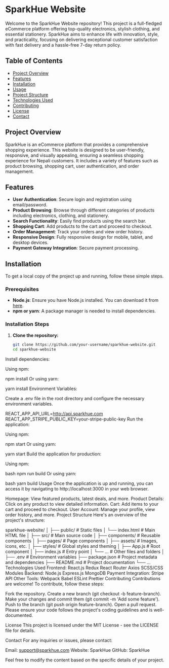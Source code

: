 # SparkHue Website

Welcome to the SparkHue Website repository! This project is a full-fledged eCommerce platform offering top-quality electronics, stylish clothing, and essential stationery. SparkHue aims to enhance life with innovation, style, and practicality, focusing on delivering exceptional customer satisfaction with fast delivery and a hassle-free 7-day return policy.

## Table of Contents

- [Project Overview](#project-overview)
- [Features](#features)
- [Installation](#installation)
- [Usage](#usage)
- [Project Structure](#project-structure)
- [Technologies Used](#technologies-used)
- [Contributing](#contributing)
- [License](#license)
- [Contact](#contact)

## Project Overview

SparkHue is an eCommerce platform that provides a comprehensive shopping experience. This website is designed to be user-friendly, responsive, and visually appealing, ensuring a seamless shopping experience for Nepali customers. It includes a variety of features such as product browsing, shopping cart, user authentication, and order management.

## Features

- **User Authentication**: Secure login and registration using email/password.
- **Product Browsing**: Browse through different categories of products including electronics, clothing, and stationery.
- **Search Functionality**: Easily find products using the search bar.
- **Shopping Cart**: Add products to the cart and proceed to checkout.
- **Order Management**: Track your orders and view order history.
- **Responsive Design**: Fully responsive design for mobile, tablet, and desktop devices.
- **Payment Gateway Integration**: Secure payment processing.

## Installation

To get a local copy of the project up and running, follow these simple steps.

### Prerequisites

- **Node.js**: Ensure you have Node.js installed. You can download it from [here](https://nodejs.org/).
- **npm or yarn**: A package manager is needed to install dependencies.

### Installation Steps

1. **Clone the repository:**

   ```bash
   git clone https://github.com/your-username/sparkhue-website.git
   cd sparkhue-website
   ```
Install dependencies:

Using npm:


npm install
Or using yarn:


yarn install
Environment Variables:

Create a .env file in the root directory and configure the necessary environment variables.


REACT_APP_API_URL=http://api.sparkhue.com
REACT_APP_STRIPE_PUBLIC_KEY=your-stripe-public-key
Run the application:

Using npm:


npm start
Or using yarn:


yarn start
Build the application for production:

Using npm:

bash
npm run build
Or using yarn:

bash
yarn build
Usage
Once the application is up and running, you can access it by navigating to http://localhost:3000 in your web browser.

Homepage: View featured products, latest deals, and more.
Product Details: Click on any product to view detailed information.
Cart: Add items to your cart and proceed to checkout.
User Account: Manage your profile, view order history, and more.
Project Structure
Here's an overview of the project's structure:


sparkhue-website/
│
├── public/                 # Static files
│   └── index.html          # Main HTML file
│
├── src/                    # Main source code
│   ├── components/         # Reusable components
│   ├── pages/              # Page components
│   ├── assets/             # Images, icons, etc.
│   ├── styles/             # Global styles and theming
│   ├── App.js              # Root component
│   ├── index.js            # Entry point
│   └── ...                 # Other files and folders
│
├── .env                    # Environment variables
├── package.json            # Project metadata and dependencies
├── README.md               # Project documentation
└── ...
Technologies Used
Frontend:
React.js
Redux
React Router
Axios
SCSS/CSS Modules
Backend:
Node.js
Express.js
MongoDB
Payment Integration:
Stripe API
Other Tools:
Webpack
Babel
ESLint
Prettier
Contributing
Contributions are welcome! To contribute, follow these steps:

Fork the repository.
Create a new branch (git checkout -b feature-branch).
Make your changes and commit them (git commit -m 'Add some feature').
Push to the branch (git push origin feature-branch).
Open a pull request.
Please ensure your code follows the project's coding guidelines and is well-documented.

License
This project is licensed under the MIT License - see the LICENSE file for details.

Contact
For any inquiries or issues, please contact:

Email: support@sparkhue.com
Website: SparkHue
GitHub: SparkHue

Feel free to modify the content based on the specific details of your project.